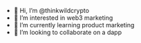 - 👋 Hi, I’m @thinkwildcrypto
- 👀 I’m interested in web3 marketing
- 🌱 I’m currently learning product marketing
- 💞️ I’m looking to collaborate on a dapp

<!---
thinkwildcrypto/thinkwildcrypto is a ✨ special ✨ repository because its `README.md` (this file) appears on your GitHub profile.
You can click the Preview link to take a look at your changes.
--->
